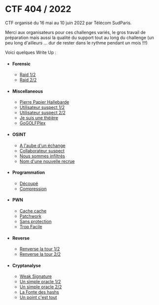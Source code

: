 # CTF 404 / 2022

CTF organisé du 16 mai au 10 juin 2022 par Télécom SudParis.


Merci aux organisateurs pour ces challenges variés, le gros travail de préparation mais aussi la qualité du support tout au long du challenge (un peu long d'ailleurs ... dur de rester dans le rythme pendant un mois !!!)

Voici quelques Write Up :


- #### Forensic
  - [Raid 1/2](forensic/raid_1)
  - [Raid 2/2](forensic/raid_2)
- #### Miscellaneous
  - [Pierre Papier Hallebarde](misc/pierre_papier_hallebarde)
  - [Utilisateur suspect 1/2](misc/suspect_user_1)
  - [Utilisateur suspect 2/2](misc/suspect_user_2)
  - [Je suis une théière](misc/teapot)
  - [GoGOLFPlex](misc/gogolfplex)
- #### OSINT
  - [A l'aube d'un échange](osint/aube)
  - [Collaborateur suspect](osint/collab_suspect)
  - [Nous sommes infiltrés](osint/infiltres)
  - [Nom d'une nouvelle recrue](osint/nom_nvelle_recrue)
- #### Programmation
  - [Découpé](programmation/decoupe)
  - [Compression](programmation/compression)
- #### PWN
  - [Cache cache](pwn/cache_cache)
  - [Patchwork](pwn/patchwork)
  - [Sans protection](pwn/sans_protection)
  - [Trop Facile](pwn/trop_facile)
- #### Reverse
  - [Renverse la tour 1/2](reverse/tour_1)
  - [Renverse la tour 2/2](reverse/tour_2)
- #### Cryptanalyse
  - [Weak Signature](crypto/weak_sign)
  - [Un simple oracle 1/2](crypto/oracle_1)
  - [Un simple oracle 2/2](crypto/oracle_2)
  - [La Fonte des hashs](crypto/fonte_hash)
  - [Un point c'est tout](crypto/point)
